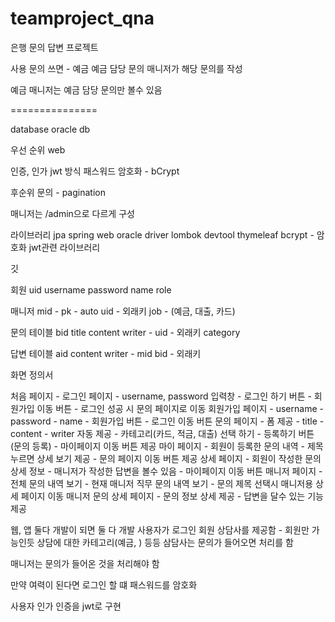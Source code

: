 # teamproject_qna
은행 문의 답변 프로젝트


사용 문의 쓰면 - 예금
예금 담당 문의 매니저가 해당 문의를 작성

예금 매니저는 예금 담당 문의만 볼수 있음

===============

database
oracle db

우선 순위
web

인증, 인가
jwt 방식
패스워드 암호화 - bCrypt

후순위
문의 - pagination


매니저는 /admin으로 다르게 구성

라이브러리
jpa
spring web
oracle driver
lombok
devtool
thymeleaf
bcrypt - 암호화
jwt관련 라이브러리

깃


회원
uid
username
password
name
role


매니저
mid - pk - auto
uid - 외래키
job - (예금, 대출, 카드)

문의 테이블
bid
title
content
writer - uid - 외래키
category


답변 테이블
aid
content
writer - mid
bid - 외래키





화면 정의서

처음 페이지
    - 로그인 페이지
        - username, password 입력창
        - 로그인 하기 버튼
        - 회원가입 이동 버튼
        - 로그인 성공 시 문의 페이지로 이동
    회원가입 페이지
        - username
        - password
        - name
        - 회원가입 버튼
        - 로그인 이동 버튼
    문의 페이지
        - 폼 제공
            - title
            - content
            - writer 자동 제공
        - 카테고리(카드, 적금, 대출) 선택 하기
        - 등록하기 버튼(문의 등록)
        - 마이페이지 이동 버튼 제공
    마이 페이지
        - 회원이 등록한 문의 내역
        - 제목 누르면 상세 보기 제공
        - 문의 페이지 이동 버튼 제공
    상세 페이지
        - 회원이 작성한 문의 상세 정보
        - 매니저가 작성한 답변을 볼수 있음
        - 마이페이지 이동 버튼
    매니저 페이지
        - 전체 문의 내역 보기
        - 현재 매니저 직무 문의 내역 보기
        - 문의 제목 선택시 매니저용 상세 페이지 이동
    매니저 문의 상세 페이지
        - 문의 정보 상세 제공
        - 답변을 달수 있는 기능 제공
        


웹, 앱 둘다 개발이 되면 둘 다 개발
사용자가 로그인
회원 상담사를 제공함 - 회원만 가능인듯
상담에 대한 카테고리(예금, ) 등등
삼담사는 문의가 들어오면 처리를 함

매니저는 문의가 들어온 것을 처리해야 함

만약 여력이 된다면
로그인 할 떄 패스워드를 암호화

사용자 인가 인증을 jwt로 구현
